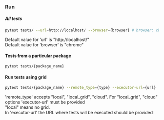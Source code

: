 ### Run 
##### All tests
```bash
pytest tests/ --url=http://localhost/ --browser={browser} # browser: chrome, ie, firefox.
```
<div>Default value for 'url' is "http://localhost/"</div>
<div>Default value for 'browser' is "chrome" </div>

#### Tests from a particular package
```bash
pytest tests/{package_name} 
```

#### Run tests using grid
```bash
pytest tests/{package_name} --remote_type={type} --executor-url={url} 
```
<div>'remote_type' accepts "local", "local_grid", "cloud". For "local_grid", "cloud" options 'executor-url' must be provided</div>
<div>"local" means no grid.</div>
<div>In 'executor-url' the URL where tests will be executed should be provided</div>